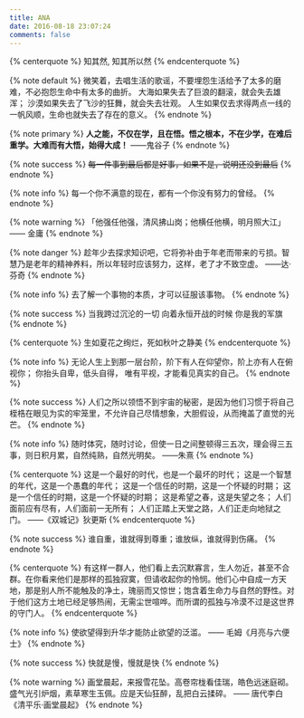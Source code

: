 ```yaml
---
title: ANA
date: 2016-08-18 23:07:24
comments: false
---
```


{% centerquote %}
    知其然, 知其所以然
{% endcenterquote %}

{% note default %}
    微笑着，去唱生活的歌谣，不要埋怨生活给予了太多的磨难，不必抱怨生命中有太多的曲折。
    大海如果失去了巨浪的翻滚，就会失去雄浑；
    沙漠如果失去了飞沙的狂舞，就会失去壮观。
    人生如果仅去求得两点一线的一帆风顺，生命也就失去了存在的意义。
{% endnote %}

{% note primary %}
    **人之能，不仅在学，且在悟。悟之根本，不在少学，在难后重学。大难而有大悟，始得大成！**   ——鬼谷子
{% endnote %}

{% note success %}
    ~~每一件事到最后都是好事，如果不是，说明还没到最后~~
{% endnote %}

{% note info %}
    每一个你不满意的现在，都有一个你没有努力的曾经。
{% endnote %}

{% note warning %}
    「他强任他强，清风拂山岗；他横任他横，明月照大江」  —— 金庸
{% endnote %}

{% note danger %}
    趁年少去探求知识吧，它将弥补由于年老而带来的亏损。智慧乃是老年的精神养料，所以年轻时应该努力，这样，老了才不致空虚。 ——达·芬奇
{% endnote %}

{% note info %}
    去了解一个事物的本质，才可以征服该事物。
{% endnote %}

{% note success %}
    当我跨过沉沦的一切
    向着永恒开战的时候
    你是我的军旗
{% endnote %}

{% centerquote %}
    生如夏花之绚烂，死如秋叶之静美
{% endcenterquote %}

{% note info %}
	无论人生上到那一层台阶，阶下有人在仰望你，阶上亦有人在俯视你；
	你抬头自卑，低头自得，
	唯有平视，才能看见真实的自己。
{% endnote %}

{% note success %}
  人们之所以领悟不到宇宙的秘密，是因为他们习惯于将自己桎梏在眼见为实的牢笼里，不允许自己尽情想象，大胆假设，从而掩盖了直觉的光芒。
{% endnote %}

{% note info %}
   随时体究，随时讨论，但使一日之间整顿得三五次，理会得三五事，则日积月累，自然纯熟，自然光明矣。 ——朱熹
{% endnote %}

{% centerquote %}
    这是一个最好的时代，也是一个最坏的时代；
    这是一个智慧的年代，这是一个愚蠢的年代；
    这是一个信任的时期，这是一个怀疑的时期；
    这是一个信任的时期，这是一个怀疑的时期；
    这是希望之春，这是失望之冬；
    人们面前应有尽有，人们面前一无所有；
    人们正踏上天堂之路，人们正走向地狱之门。
              ——《双城记》狄更斯
{% endcenterquote %}

{% note success %}
    谁自重，谁就得到尊重；谁放纵，谁就得到伤痛。
{% endnote %}

{% centerquote %}
  有这样一群人，他们看上去沉默寡言，生人勿近，甚至不合群。在你看来他们是那样的孤独寂寞，但请收起你的怜悯。他们心中自成一方天地，那是别人所不能触及的净土，瑰丽而又惊世；饱含着生命力与自然的野性。对于他们这方土地已经足够热闹，无需尘世喧哗。而所谓的孤独与冷漠不过是这世界的守门人。
{% endcenterquote %}

{% note info %}
    使欲望得到升华才能防止欲望的泛滥。  —— 毛姆《月亮与六便士》
{% endnote %}

{% note success %}
    快就是慢，慢就是快
{% endnote %}

{% note warning %}
   画堂晨起，来报雪花坠。高卷帘栊看佳瑞，皓色远迷庭砌。
   盛气光引炉烟，素草寒生玉佩。应是天仙狂醉，乱把白云揉碎。
                        —— 唐代李白《清平乐·画堂晨起》
{% endnote %}
